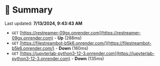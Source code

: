 # 📖 Summary
Last updated: **7/13/2024, 9:43:43 AM**

- `GET` [https://restreamer-09gx.onrender.com](https://restreamer-09gx.onrender.com) - **Up** (288ms)
- `GET` [https://filestreambot-b5k6.onrender.com/](https://filestreambot-b5k6.onrender.com/) - **Down** (160ms)
- `GET` [https://jupyterlab-python3-12-3.onrender.com](https://jupyterlab-python3-12-3.onrender.com) - **Down** (135ms)
